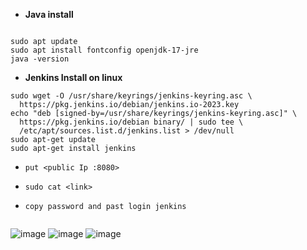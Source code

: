 - **Java install**
```

sudo apt update
sudo apt install fontconfig openjdk-17-jre
java -version

```
- **Jenkins Install on linux**
```
sudo wget -O /usr/share/keyrings/jenkins-keyring.asc \
  https://pkg.jenkins.io/debian/jenkins.io-2023.key
echo "deb [signed-by=/usr/share/keyrings/jenkins-keyring.asc]" \
  https://pkg.jenkins.io/debian binary/ | sudo tee \
  /etc/apt/sources.list.d/jenkins.list > /dev/null
sudo apt-get update
sudo apt-get install jenkins

```
- `put <public Ip :8080>`
  
- `sudo cat <link>`
  
- `copy password and past login jenkins`

```
```
![image](https://github.com/user-attachments/assets/098cf8ca-ecc0-418a-80c0-5085412f0327)
![image](https://github.com/user-attachments/assets/dbbc7096-fb84-4f7e-930a-8a6014e5d4e9)
![image](https://github.com/user-attachments/assets/5bd49dfc-dc4f-4726-a6a8-b9994d95cc0e)

